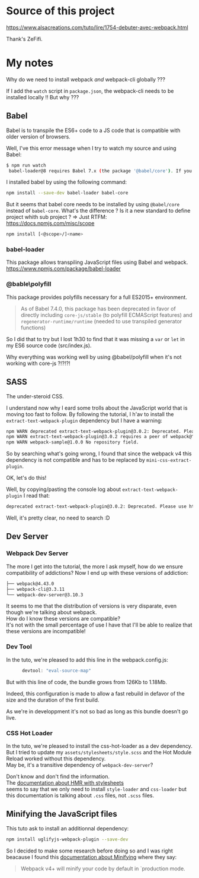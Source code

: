 # Source of this project
https://www.alsacreations.com/tuto/lire/1754-debuter-avec-webpack.html

Thank's ZeFifi.

# My notes

Why do we need to install webpack *and* webpack-cli globally ???

If I add the `watch` script in `package.json`, the webpack-cli needs to be installed locally !! But why ???


## Babel

Babel is to transpile the ES6+ code to a JS code that is compatible with older version of browsers.

Well, I've this error message when I try to watch my source and using Babel:
```bash
$ npm run watch
 babel-loader@8 requires Babel 7.x (the package '@babel/core'). If you'd like to use Babel 6.x ('babel-core'), you should install 'babel-loader@7'.
```

I installed babel by using the following command:
```bash
npm install --save-dev babel-loader babel-core
```

But it seems that babel core needs to be installed by using `@babel/core` instead of `babel-core`.
What's the difference ? Is it a new standard to define project whith sub project ?
=> Just RTFM: https://docs.npmjs.com/misc/scope
```bash
npm install [<@scope>/]<name>
```


### babel-loader

This package allows transpiling JavaScript files using Babel and webpack.
https://www.npmjs.com/package/babel-loader

### @bable\polyfill

This package provides polyfills necessary for a full ES2015+ environment.

> As of Babel 7.4.0, this package has been deprecated in favor of directly including `core-js/stable` (to polyfill ECMAScript features)
> and `regenerator-runtime/runtime` (needed to use transpiled generator functions)

So I did that to try but I lost 1h30 to find that it was missing a `var` or `let` in my ES6 source code (src/index.js).

Why everything was working well by using @babel/polyfill when it's not working with core-js ?!?!?!


## SASS

The under-steroid CSS.

I understand now why I eard some trolls about the JavaScript world that is moving too fast to follow.
By following the tutorial, I h'av to install the `extract-text-webpack-plugin` dependency but I have a warning:
```bash
npm WARN deprecated extract-text-webpack-plugin@3.0.2: Deprecated. Please use https://github.com/webpack-contrib/mini-css-extract-plugin
npm WARN extract-text-webpack-plugin@3.0.2 requires a peer of webpack@^3.1.0 but none is installed. You must install peer dependencies yourself.
npm WARN webpack-sample@1.0.0 No repository field.
```

So by searching what's going wrong, I found that since the webpack v4 this dependency is not compatible and has to be replaced by `mini-css-extract-plugin`.

OK, let's do this!

Well, by copying/pasting the console log about `extract-text-webpack-plugin` I read that:
```bash
deprecated extract-text-webpack-plugin@3.0.2: Deprecated. Please use https://github.com/webpack-contrib/mini-css-extract-plugin
```
Well, it's pretty clear, no need to search :D


## Dev Server

### Webpack Dev Server
The more I get into the tutorial, the more I ask myself, how do we ensure compatibility of addictions? Now I end up with these versions of addiction:
```bash
├── webpack@4.43.0
├── webpack-cli@3.3.11
└── webpack-dev-server@3.10.3
```
It seems to me that the distribution of versions is very disparate, even though we're talking about webpack.  
How do I know these versions are compatible?  
It's not with the small percentage of use I have that I'll be able to realize that these versions are incompatible!


### Dev Tool

In the tuto, we're pleased to add this line in the webpack.config.js:
```JavaScript
      devtool: "eval-source-map"
```
But with this line of code, the bundle grows from 126Kb to 1.18Mb.

Indeed, this configuration is made to allow a fast rebuild in defavor of the size and the duration of the first build.

As we're in developpment it's not so bad as long as this bundle doesn't go live.


### CSS Hot Loader

In the tuto, we're pleased to install the css-hot-loader as a dev dependency.  
But I tried to update my `assets/stylesheets/style.scss` and the Hot Module Reload worked without this dependency.  
May be, it's a transitive dependency of `webpack-dev-server`?

Don't know and don't find the information.  
The [documentation about HMR with stylesheets](https://webpack.js.org/guides/hot-module-replacement/#hmr-with-stylesheets)  
seems to say that we only need to install `style-loader` and `css-loader` but  this documentation is talking about `.css` files, not `.scss` files.


## Minifying the JavaScript files

This tuto ask to install an additionnal dependency:
```bash
npm install uglifyjs-webpack-plugin --save-dev
```
So I decided to make some research before doing so and I was right beacause I found this [documentation about Minifying](https://webpack.js.org/guides/production/#minification) where they say:
> Webpack v4+ will minify your code by default in `production mode.

